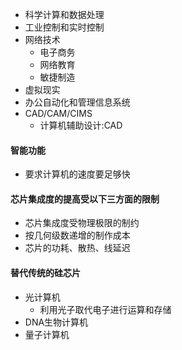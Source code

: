 * 科学计算和数据处理
* 工业控制和实时控制
* 网络技术
  * 电子商务
  * 网络教育
  * 敏捷制造
* 虚拟现实 
* 办公自动化和管理信息系统
* CAD/CAM/CIMS
  * 计算机辅助设计:CAD

#### 智能功能

* 要求计算机的速度要足够快

#### 芯片集成度的提高受以下三方面的限制

* 芯片集成度受物理极限的制约
* 按几何级数递增的制作成本
* 芯片的功耗、散热、线延迟

#### 替代传统的硅芯片

* 光计算机
  * 利用光子取代电子进行运算和存储
* DNA生物计算机
* 量子计算机





